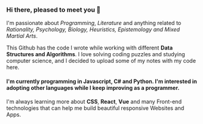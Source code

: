 ### Hi there, pleased to meet you 👋

I'm passionate about *Programming*, *Literature* and anything related to *Rationality, Psychology, Biology, Heuristics, Epistemology and Mixed Martial Arts*.

This Github has the code I wrote while working with different **Data Structures and Algorithms**. I love solving coding puzzles and studying computer science, and I decided to upload some of my notes with my code here.

#### I'm currently programming in Javascript, C# and Python. I'm interested in adopting other languages while I keep improving as a programmer.

I'm always learning more about **CSS**, **React**, **Vue** and many Front-end technologies that can help me build beautiful responsive Websites and Apps.
